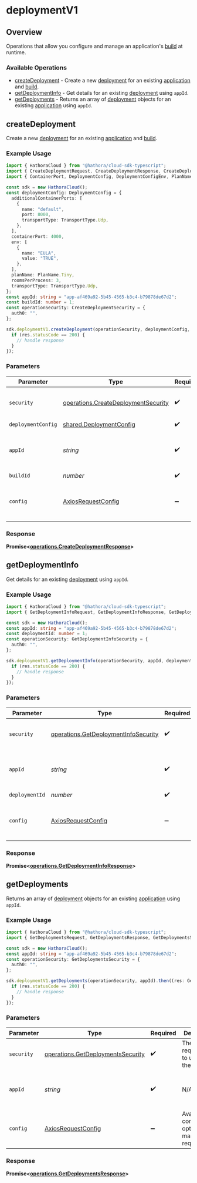# deploymentV1

## Overview

Operations that allow you configure and manage an application's [build](https://hathora.dev/docs/concepts/hathora-entities#build) at runtime.

### Available Operations

* [createDeployment](#createdeployment) - Create a new [deployment](https://hathora.dev/docs/concepts/hathora-entities#deployment) for an existing [application](https://hathora.dev/docs/concepts/hathora-entities#application) and [build](https://hathora.dev/docs/concepts/hathora-entities#build).
* [getDeploymentInfo](#getdeploymentinfo) - Get details for an existing [deployment](https://hathora.dev/docs/concepts/hathora-entities#deployment) using `appId`.
* [getDeployments](#getdeployments) - Returns an array of [deployment](https://hathora.dev/docs/concepts/hathora-entities#deployment) objects for an existing [application](https://hathora.dev/docs/concepts/hathora-entities#application) using `appId`.

## createDeployment

Create a new [deployment](https://hathora.dev/docs/concepts/hathora-entities#deployment) for an existing [application](https://hathora.dev/docs/concepts/hathora-entities#application) and [build](https://hathora.dev/docs/concepts/hathora-entities#build).

### Example Usage

```typescript
import { HathoraCloud } from "@hathora/cloud-sdk-typescript";
import { CreateDeploymentRequest, CreateDeploymentResponse, CreateDeploymentSecurity } from "@hathora/cloud-sdk-typescript/dist/sdk/models/operations";
import { ContainerPort, DeploymentConfig, DeploymentConfigEnv, PlanName, TransportType } from "@hathora/cloud-sdk-typescript/dist/sdk/models/shared";

const sdk = new HathoraCloud();
const deploymentConfig: DeploymentConfig = {
  additionalContainerPorts: [
    {
      name: "default",
      port: 8000,
      transportType: TransportType.Udp,
    },
  ],
  containerPort: 4000,
  env: [
    {
      name: "EULA",
      value: "TRUE",
    },
  ],
  planName: PlanName.Tiny,
  roomsPerProcess: 3,
  transportType: TransportType.Udp,
};
const appId: string = "app-af469a92-5b45-4565-b3c4-b79878de67d2";
const buildId: number = 1;
const operationSecurity: CreateDeploymentSecurity = {
  auth0: "",
};

sdk.deploymentV1.createDeployment(operationSecurity, deploymentConfig, appId, buildId).then((res: CreateDeploymentResponse) => {
  if (res.statusCode == 200) {
    // handle response
  }
});
```

### Parameters

| Parameter                                                                                  | Type                                                                                       | Required                                                                                   | Description                                                                                | Example                                                                                    |
| ------------------------------------------------------------------------------------------ | ------------------------------------------------------------------------------------------ | ------------------------------------------------------------------------------------------ | ------------------------------------------------------------------------------------------ | ------------------------------------------------------------------------------------------ |
| `security`                                                                                 | [operations.CreateDeploymentSecurity](../../models/operations/createdeploymentsecurity.md) | :heavy_check_mark:                                                                         | The security requirements to use for the request.                                          |                                                                                            |
| `deploymentConfig`                                                                         | [shared.DeploymentConfig](../../models/shared/deploymentconfig.md)                         | :heavy_check_mark:                                                                         | N/A                                                                                        |                                                                                            |
| `appId`                                                                                    | *string*                                                                                   | :heavy_check_mark:                                                                         | N/A                                                                                        | app-af469a92-5b45-4565-b3c4-b79878de67d2                                                   |
| `buildId`                                                                                  | *number*                                                                                   | :heavy_check_mark:                                                                         | N/A                                                                                        | 1                                                                                          |
| `config`                                                                                   | [AxiosRequestConfig](https://axios-http.com/docs/req_config)                               | :heavy_minus_sign:                                                                         | Available config options for making requests.                                              |                                                                                            |


### Response

**Promise<[operations.CreateDeploymentResponse](../../models/operations/createdeploymentresponse.md)>**


## getDeploymentInfo

Get details for an existing [deployment](https://hathora.dev/docs/concepts/hathora-entities#deployment) using `appId`.

### Example Usage

```typescript
import { HathoraCloud } from "@hathora/cloud-sdk-typescript";
import { GetDeploymentInfoRequest, GetDeploymentInfoResponse, GetDeploymentInfoSecurity } from "@hathora/cloud-sdk-typescript/dist/sdk/models/operations";

const sdk = new HathoraCloud();
const appId: string = "app-af469a92-5b45-4565-b3c4-b79878de67d2";
const deploymentId: number = 1;
const operationSecurity: GetDeploymentInfoSecurity = {
  auth0: "",
};

sdk.deploymentV1.getDeploymentInfo(operationSecurity, appId, deploymentId).then((res: GetDeploymentInfoResponse) => {
  if (res.statusCode == 200) {
    // handle response
  }
});
```

### Parameters

| Parameter                                                                                    | Type                                                                                         | Required                                                                                     | Description                                                                                  | Example                                                                                      |
| -------------------------------------------------------------------------------------------- | -------------------------------------------------------------------------------------------- | -------------------------------------------------------------------------------------------- | -------------------------------------------------------------------------------------------- | -------------------------------------------------------------------------------------------- |
| `security`                                                                                   | [operations.GetDeploymentInfoSecurity](../../models/operations/getdeploymentinfosecurity.md) | :heavy_check_mark:                                                                           | The security requirements to use for the request.                                            |                                                                                              |
| `appId`                                                                                      | *string*                                                                                     | :heavy_check_mark:                                                                           | N/A                                                                                          | app-af469a92-5b45-4565-b3c4-b79878de67d2                                                     |
| `deploymentId`                                                                               | *number*                                                                                     | :heavy_check_mark:                                                                           | N/A                                                                                          | 1                                                                                            |
| `config`                                                                                     | [AxiosRequestConfig](https://axios-http.com/docs/req_config)                                 | :heavy_minus_sign:                                                                           | Available config options for making requests.                                                |                                                                                              |


### Response

**Promise<[operations.GetDeploymentInfoResponse](../../models/operations/getdeploymentinforesponse.md)>**


## getDeployments

Returns an array of [deployment](https://hathora.dev/docs/concepts/hathora-entities#deployment) objects for an existing [application](https://hathora.dev/docs/concepts/hathora-entities#application) using `appId`.

### Example Usage

```typescript
import { HathoraCloud } from "@hathora/cloud-sdk-typescript";
import { GetDeploymentsRequest, GetDeploymentsResponse, GetDeploymentsSecurity } from "@hathora/cloud-sdk-typescript/dist/sdk/models/operations";

const sdk = new HathoraCloud();
const appId: string = "app-af469a92-5b45-4565-b3c4-b79878de67d2";
const operationSecurity: GetDeploymentsSecurity = {
  auth0: "",
};

sdk.deploymentV1.getDeployments(operationSecurity, appId).then((res: GetDeploymentsResponse) => {
  if (res.statusCode == 200) {
    // handle response
  }
});
```

### Parameters

| Parameter                                                                              | Type                                                                                   | Required                                                                               | Description                                                                            | Example                                                                                |
| -------------------------------------------------------------------------------------- | -------------------------------------------------------------------------------------- | -------------------------------------------------------------------------------------- | -------------------------------------------------------------------------------------- | -------------------------------------------------------------------------------------- |
| `security`                                                                             | [operations.GetDeploymentsSecurity](../../models/operations/getdeploymentssecurity.md) | :heavy_check_mark:                                                                     | The security requirements to use for the request.                                      |                                                                                        |
| `appId`                                                                                | *string*                                                                               | :heavy_check_mark:                                                                     | N/A                                                                                    | app-af469a92-5b45-4565-b3c4-b79878de67d2                                               |
| `config`                                                                               | [AxiosRequestConfig](https://axios-http.com/docs/req_config)                           | :heavy_minus_sign:                                                                     | Available config options for making requests.                                          |                                                                                        |


### Response

**Promise<[operations.GetDeploymentsResponse](../../models/operations/getdeploymentsresponse.md)>**

